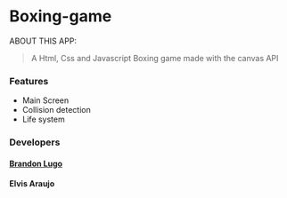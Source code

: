 # Boxing-game
<p>ABOUT THIS APP:</p>
<blockquote>A Html, Css and Javascript Boxing game made with the canvas API</blockquote>

<h3>Features</h3>
<ul>
   <li>Main Screen</li>
   <li>Collision detection</li>
   <li>Life system</li>
</ul>
<h3>Developers</h3>
<h4><a href="https://github.com/neobrandll">Brandon Lugo</a></h4>
<h4>Elvis Araujo</h4>

